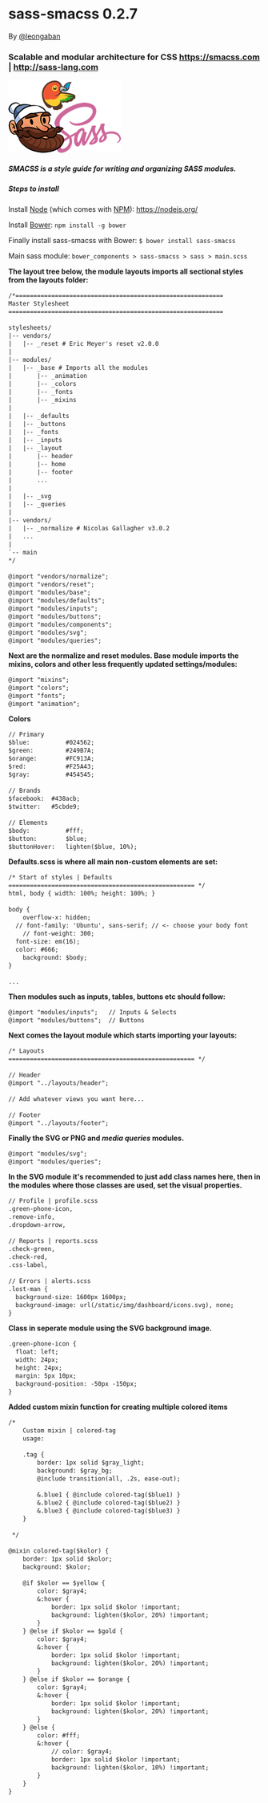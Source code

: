 # sass-smacss 0.2.7
By <a href="http://twitter.com/leongaban">@leongaban</a>

### Scalable and modular architecture for CSS https://smacss.com | http://sass-lang.com

![Bower, SMACSS, SASS](https://raw.githubusercontent.com/leongaban/github_images/master/bower-jack-sass.png)

##### SMACSS is a style guide for writing and organizing SASS modules.

##### Steps to install
Install <a href="https://nodejs.org/">Node</a> (which comes with <a href="https://www.npmjs.com/">NPM</a>): https://nodejs.org/

Install <a href="http://bower.io">Bower</a>: `npm install -g bower`

Finally install sass-smacss with Bower: `$ bower install sass-smacss`

Main sass module: `bower_components > sass-smacss > sass > main.scss`

<strong>The layout tree below, the module layouts imports all sectional styles from the layouts folder:</strong>

```
/*==========================================================
Master Stylesheet
============================================================

stylesheets/
|-- vendors/
|   |-- _reset # Eric Meyer's reset v2.0.0
|
|-- modules/
|   |-- _base # Imports all the modules
|   	|-- _animation
|   	|-- _colors
|   	|-- _fonts
|   	|-- _mixins
|
|   |-- _defaults
|   |-- _buttons
|   |-- _fonts
|   |-- _inputs
|   |-- _layout
|   	|-- header
|   	|-- home
|   	|-- footer
|   	...
|
|   |-- _svg
|   |-- _queries
|
|-- vendors/
|   |-- _normalize # Nicolas Gallagher v3.0.2
|   ...
|
`-- main
*/

@import "vendors/normalize";
@import "vendors/reset";
@import "modules/base";
@import "modules/defaults";
@import "modules/inputs";
@import "modules/buttons";
@import "modules/components";
@import "modules/svg";
@import "modules/queries";
```

<strong>Next are the normalize and reset modules. Base module imports the mixins, colors and other less frequently updated settings/modules:</strong>

```
@import "mixins";
@import "colors";
@import "fonts";
@import "animation";
```

<strong>Colors</strong>
```
// Primary
$blue: 			#024562;
$green: 		#249B7A;
$orange: 		#FC913A;
$red: 			#F25A43;
$gray:			#454545;

// Brands
$facebook: 	#438acb;
$twitter: 	#5cbde9;

// Elements
$body: 			#fff;
$button: 		$blue;
$buttonHover:	lighten($blue, 10%);
```

<strong>Defaults.scss is where all main non-custom elements are set:</strong>

```
/* Start of styles | Defaults
==================================================== */
html, body { width: 100%; height: 100%; }

body {
	overflow-x: hidden;
  // font-family: 'Ubuntu', sans-serif; // <- choose your body font
	// font-weight: 300;
  font-size: em(16);
  color: #666;
	background: $body;
}

...
```

<strong>Then modules such as inputs, tables, buttons etc should follow:</strong>
```
@import "modules/inputs";	// Inputs & Selects
@import "modules/buttons";	// Buttons
```

<strong>Next comes the layout module which starts importing your layouts:</strong>
```
/* Layouts
==================================================== */

// Header
@import "../layouts/header";

// Add whatever views you want here...

// Footer
@import "../layouts/footer";
```

<strong>Finally the SVG or PNG and <i>media queries</i> modules.</strong>
```
@import "modules/svg";
@import "modules/queries";
```

<strong>In the SVG module it's recommended to just add class names here, then in the modules where those classes are used, set the visual properties.</strong>

```
// Profile | profile.scss
.green-phone-icon,
.remove-info,
.dropdown-arrow,

// Reports | reports.scss
.check-green,
.check-red,
.css-label,

// Errors | alerts.scss
.lost-man {
  background-size: 1600px 1600px;
  background-image: url(/static/img/dashboard/icons.svg), none;
}
```

<strong>Class in seperate module using the SVG background image.</strong>
```
.green-phone-icon {
  float: left;
  width: 24px;
  height: 24px;
  margin: 5px 10px;
  background-position: -50px -150px;
}
```

<strong>Added custom mixin function for creating multiple colored items</strong>
```
/*
    Custom mixin | colored-tag
    usage:

    .tag {
        border: 1px solid $gray_light;
        background: $gray_bg;
        @include transition(all, .2s, ease-out);

        &.blue1 { @include colored-tag($blue1) }
        &.blue2 { @include colored-tag($blue2) }
        &.blue3 { @include colored-tag($blue3) }
    }

 */

@mixin colored-tag($kolor) {
    border: 1px solid $kolor;
    background: $kolor;

    @if $kolor == $yellow {
        color: $gray4;
        &:hover {
            border: 1px solid $kolor !important;
            background: lighten($kolor, 20%) !important;
        }
    } @else if $kolor == $gold {
        color: $gray4;
        &:hover {
            border: 1px solid $kolor !important;
            background: lighten($kolor, 20%) !important;
        }
    } @else if $kolor == $orange {
        color: $gray4;
        &:hover {
            border: 1px solid $kolor !important;
            background: lighten($kolor, 20%) !important;
        }
    } @else {
        color: #fff;
        &:hover {
            // color: $gray4;
            border: 1px solid $kolor !important;
            background: lighten($kolor, 10%) !important;
        }
    }
}
```
